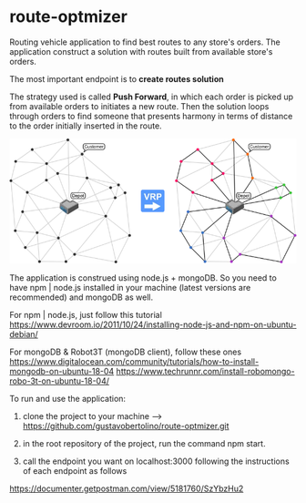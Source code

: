 # route-optmizer
Routing vehicle application to find best routes to any store's orders. The application construct a solution with routes built from available store's orders. 

The most important endpoint is to **create routes solution**

The strategy used is called **Push Forward**, in which each order is picked up from available orders to initiates a new route. Then the solution loops through orders to find someone that presents harmony in terms of distance to the order initially inserted in the route.

![vrp-image](vehicle-routing-problem-image.png)

The application is construed using node.js + mongoDB. So you need to have npm | node.js installed in your machine (latest versions are recommended) and mongoDB as well.

For npm | node.js, just follow this tutorial
https://www.devroom.io/2011/10/24/installing-node-js-and-npm-on-ubuntu-debian/

For mongoDB & Robot3T (mongoDB client), follow these ones
https://www.digitalocean.com/community/tutorials/how-to-install-mongodb-on-ubuntu-18-04
https://www.techrunnr.com/install-robomongo-robo-3t-on-ubuntu-18-04/


To run and use the application:

1. clone the project to your machine --> https://github.com/gustavobertolino/route-optmizer.git

2. in the root repository of the project, run the command npm start.

3. call the endpoint you want on localhost:3000 following the instructions of each endpoint as follows

https://documenter.getpostman.com/view/5181760/SzYbzHu2


